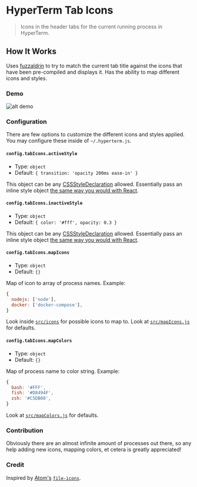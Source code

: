 # HyperTerm Tab Icons

> Icons in the header tabs for the current running process in HyperTerm.

## How It Works

Uses [fuzzaldrin][1] to try to match the current tab title against the icons
that have been pre-compiled and displays it. Has the ability to map different
icons and styles.

### Demo

![alt demo][2]

### Configuration

There are few options to customize the different icons and styles applied.
You may configure these inside of `~/.hyperterm.js`.

#### `config.tabIcons.activeStyle`

*   Type: `object`
*   Default: `{ transition: 'opacity 200ms ease-in' }`

This object can be any [CSSStyleDeclaration][3] allowed.
Essentially pass an inline style object [the same way you would with React][4].

#### `config.tabIcons.inactiveStyle`

*   Type: `object`
*   Default: `{ color: '#fff', opacity: 0.3 }`

This object can be any [CSSStyleDeclaration][3] allowed.
Essentially pass an inline style object [the same way you would with React][4].

#### `config.tabIcons.mapIcons`

*   Type: `object`
*   Default: `{}`

Map of icon to array of process names. Example:

```javascript
{
  nodejs: ['node'],
  docker: ['docker-compose'],
}
```

Look inside [`src/icons`][5] for possible icons to map to. Look at
[`src/mapIcons.js`][6] for defaults.

#### `config.tabIcons.mapColors`

*   Type: `object`
*   Default: `{}`

Map of process name to color string. Example:

```javascript
{
  bash: '#FFF',
  fish: '#D8494F',
  zsh: '#C5DB00',
}
```

Look at [`src/mapColors.js`][7] for defaults.

### Contribution

Obviously there are an almost infinite amount of processes out there, so any
help adding new icons, mapping colors, et cetera is greatly appreciated!

### Credit

Inspired by [Atom's][8] [`file-icons`][9].

[1]: https://github.com/atom/fuzzaldrin
[2]: http://i.giphy.com/pb6hCi4j0ErpC.gif
[3]: https://developer.mozilla.org/en-US/docs/Web/API/CSSStyleDeclaration/cssText
[4]: https://facebook.github.io/react/tips/inline-styles.html
[5]: https://github.com/dfrankland/hyperterm-tab-icons/tree/master/src/icons
[6]: https://github.com/dfrankland/hyperterm-tab-icons/tree/master/src/mapIcons.js
[7]: https://github.com/dfrankland/hyperterm-tab-icons/tree/master/src/mapColors.js
[8]: http://atom.io/
[9]: https://github.com/DanBrooker/file-icons
